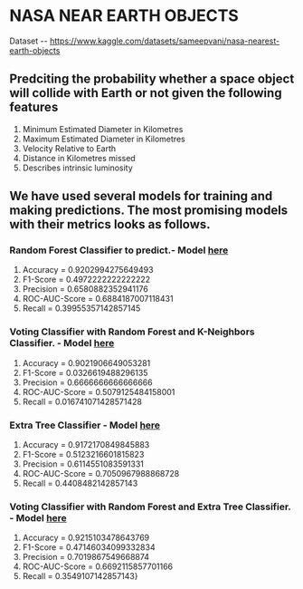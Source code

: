 # NASA NEAR EARTH OBJECTS

Dataset -- https://www.kaggle.com/datasets/sameepvani/nasa-nearest-earth-objects

## Predciting the probability whether a space object will collide with Earth or not given the following features

   1. Minimum Estimated Diameter in Kilometres
   2. Maximum Estimated Diameter in Kilometres
   3. Velocity Relative to Earth
   4. Distance in Kilometres missed
   5. Describes intrinsic luminosity
   
## We have used several models for training and making predictions. The most promising models with their metrics looks as follows.
   

###  Random Forest Classifier to predict.- Model [here](https://drive.google.com/file/d/1nUMzuWrM8F_0RGhfb6YpDdk8-tqvIruF/view?usp=sharing)
   1. Accuracy =  0.9202994275649493
   2. F1-Score = 0.4972222222222222
   3. Precision = 0.6580882352941176
   4. ROC-AUC-Score = 0.6884187007118431
   5. Recall = 0.39955357142857145
   
### Voting Classifier with Random Forest and K-Neighbors Classifier. - Model [here](https://drive.google.com/file/d/1UXVTinoJ_JtRZJStEVAOGsRigHcOUKT3/view?usp=sharing) 
   1. Accuracy = 0.9021906649053281
   2. F1-Score = 0.0326619488296135
   3. Precision = 0.6666666666666666
   4. ROC-AUC-Score = 0.5079125484158001
   5. Recall = 0.016741071428571428
   
### Extra Tree Classifier - Model [here](https://drive.google.com/file/d/1n8YluwBep0J1A8hTxQoGY3eU4MIs0yZK/view?usp=sharing)
   1. Accuracy = 0.9172170849845883
   2. F1-Score = 0.5123216601815823
   3. Precision = 0.6114551083591331
   4. ROC-AUC-Score = 0.7050967988868728
   5. Recall = 0.4408482142857143
   
### Voting Classifier with Random Forest and Extra Tree Classifier. - Model [here](https://drive.google.com/file/d/1--GWdIayYDpRfldqhsvwbVS3-MhO1RjK/view?usp=sharing)
   1. Accuracy = 0.9215103478643769
   2. F1-Score = 0.47146034099332834
   3. Precision = 0.7019867549668874
   4. ROC-AUC-Score = 0.6692115857701166
   5. Recall = 0.3549107142857143}
     
   

